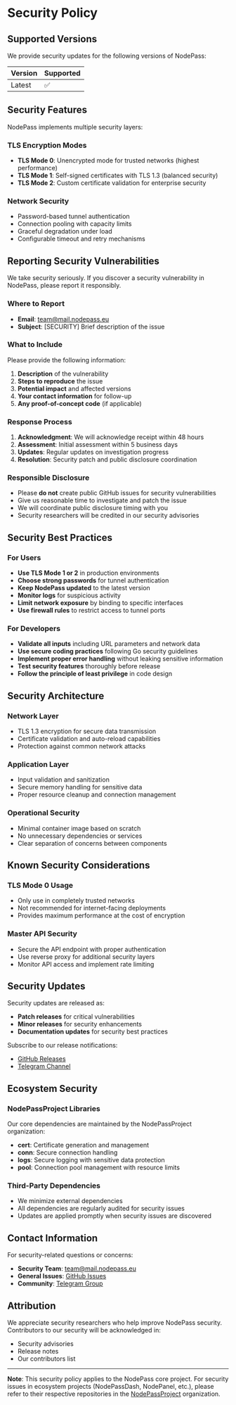 # Security Policy

## Supported Versions

We provide security updates for the following versions of NodePass:

| Version | Supported          |
| ------- | ------------------ |
| Latest  | :white_check_mark: |

## Security Features

NodePass implements multiple security layers:

### TLS Encryption Modes

- **TLS Mode 0**: Unencrypted mode for trusted networks (highest performance)
- **TLS Mode 1**: Self-signed certificates with TLS 1.3 (balanced security)
- **TLS Mode 2**: Custom certificate validation for enterprise security

### Network Security

- Password-based tunnel authentication
- Connection pooling with capacity limits
- Graceful degradation under load
- Configurable timeout and retry mechanisms

## Reporting Security Vulnerabilities

We take security seriously. If you discover a security vulnerability in NodePass, please report it responsibly.

### Where to Report

- **Email**: team@mail.nodepass.eu
- **Subject**: [SECURITY] Brief description of the issue

### What to Include

Please provide the following information:

1. **Description** of the vulnerability
2. **Steps to reproduce** the issue
3. **Potential impact** and affected versions
4. **Your contact information** for follow-up
5. **Any proof-of-concept code** (if applicable)

### Response Process

1. **Acknowledgment**: We will acknowledge receipt within 48 hours
2. **Assessment**: Initial assessment within 5 business days
3. **Updates**: Regular updates on investigation progress
4. **Resolution**: Security patch and public disclosure coordination

### Responsible Disclosure

- Please **do not** create public GitHub issues for security vulnerabilities
- Give us reasonable time to investigate and patch the issue
- We will coordinate public disclosure timing with you
- Security researchers will be credited in our security advisories

## Security Best Practices

### For Users

- **Use TLS Mode 1 or 2** in production environments
- **Choose strong passwords** for tunnel authentication
- **Keep NodePass updated** to the latest version
- **Monitor logs** for suspicious activity
- **Limit network exposure** by binding to specific interfaces
- **Use firewall rules** to restrict access to tunnel ports

### For Developers

- **Validate all inputs** including URL parameters and network data
- **Use secure coding practices** following Go security guidelines
- **Implement proper error handling** without leaking sensitive information
- **Test security features** thoroughly before release
- **Follow the principle of least privilege** in code design

## Security Architecture

### Network Layer

- TLS 1.3 encryption for secure data transmission
- Certificate validation and auto-reload capabilities
- Protection against common network attacks

### Application Layer

- Input validation and sanitization
- Secure memory handling for sensitive data
- Proper resource cleanup and connection management

### Operational Security

- Minimal container image based on scratch
- No unnecessary dependencies or services
- Clear separation of concerns between components

## Known Security Considerations

### TLS Mode 0 Usage

- Only use in completely trusted networks
- Not recommended for internet-facing deployments
- Provides maximum performance at the cost of encryption

### Master API Security

- Secure the API endpoint with proper authentication
- Use reverse proxy for additional security layers
- Monitor API access and implement rate limiting

## Security Updates

Security updates are released as:

- **Patch releases** for critical vulnerabilities
- **Minor releases** for security enhancements
- **Documentation updates** for security best practices

Subscribe to our release notifications:
- [GitHub Releases](https://github.com/yosebyte/nodepass/releases)
- [Telegram Channel](https://t.me/NodePassChannel)

## Ecosystem Security

### NodePassProject Libraries

Our core dependencies are maintained by the NodePassProject organization:

- **cert**: Certificate generation and management
- **conn**: Secure connection handling
- **logs**: Secure logging with sensitive data protection
- **pool**: Connection pool management with resource limits

### Third-Party Dependencies

- We minimize external dependencies
- All dependencies are regularly audited for security issues
- Updates are applied promptly when security issues are discovered

## Contact Information

For security-related questions or concerns:

- **Security Team**: team@mail.nodepass.eu
- **General Issues**: [GitHub Issues](https://github.com/yosebyte/nodepass/issues)
- **Community**: [Telegram Group](https://t.me/NodePassGroup)

## Attribution

We appreciate security researchers who help improve NodePass security. Contributors to our security will be acknowledged in:

- Security advisories
- Release notes
- Our contributors list

---

**Note**: This security policy applies to the NodePass core project. For security issues in ecosystem projects (NodePassDash, NodePanel, etc.), please refer to their respective repositories in the [NodePassProject](https://github.com/NodePassProject) organization.
